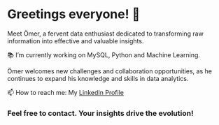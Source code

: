 # Greetings everyone! 👋
Meet Ömer, a fervent data enthusiast dedicated to transforming raw information into effective and valuable insights.

📚 I’m currently working on MySQL, Python and Machine Learning.

Ömer welcomes new challenges and collaboration opportunities, as
he continues to expand his knowledge and skills in data analytics.

📫 How to reach me: My [LinkedIn Profile](https://www.linkedin.com/in/omer-yurt/)
   
### Feel free to contact. Your insights drive the evolution!
<!--
**omeryurtt/omeryurtt** is a ✨ _special_ ✨ repository because its `README.md` (this file) appears on your GitHub profile.

Here are some ideas to get you started:

- 🔭 I’m currently working on ...
- 🌱 I’m currently learning ...
- 👯 I’m looking to collaborate on ...
- 🤔 I’m looking for help with ...
- 💬 Ask me about ...
- 📫 How to reach me: ...
- 😄 Pronouns: ...
- ⚡ Fun fact: ...
-->
